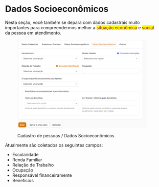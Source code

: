 # Dados Socioeconômicos

Nesta seção, você também se depara com dados cadastrais muito importantes para compreendermos melhor a <mark style="color:purple;">situação econômica</mark> e <mark style="color:purple;">social</mark> da pessoa em atendimento.

<figure><img src="../../.gitbook/assets/image (1) (1) (1) (1) (1) (1) (1) (1) (1) (1) (1) (1) (1) (1) (1) (1) (1) (1) (1) (1).png" alt=""><figcaption><p>Cadastro de pessoas / Dados Socioeconômicos</p></figcaption></figure>

Atualmente são coletados os seguintes campos:

* Escolaridade&#x20;
* Renda Familiar
* Relação de Trabalho
* Ocupação
* Responsável financeiramente
* Benefícios
